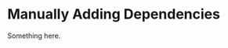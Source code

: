[title]: # (Manually Adding Dependencies)
[tags]: # (XXX)
[priority]: # (2543)
# Manually Adding Dependencies
Something here.
